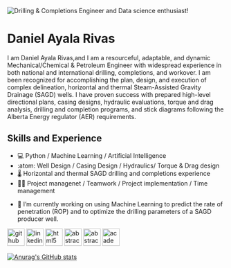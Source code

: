 ![Drilling & Completions Engineer and Data science enthusiast!](https://github.com/danielayalarivas/danielayalarivas/blob/main/Screen%20Shot%202022-05-11%20at%2020.26.30.png)

# Daniel Ayala Rivas

I am Daniel Ayala Rivas,and I am a resourceful, adaptable, and dynamic Mechanical/Chemical & Petroleum Engineer with widespread experience in both national and international drilling, completions, and workover. I am been recognized for accomplishing the plan, design, and execution of complex delineation, horizontal and thermal Steam-Assisted Gravity Drainage (SAGD) wells. I have proven success with prepared high-level directional plans, casing designs, hydraulic evaluations, torque and drag analysis, drilling and completion programs, and stick diagrams following the Alberta Energy regulator (AER) requirements.

## Skills and Experience 

* 💻 Python / Machine Learning / Artificial Intelligence
* :atom: Well Design / Casing Design  / Hydraulics/ Torque & Drag design
* 🌡️ Horizontal and thermal SAGD drilling and completions experience
* 👨‍🏫 Project managenet / Teamwork  / Project implementation / Time management


- 🔭 I’m currently working on using Machine Learning to predict the rate of penetration (ROP) and to optimize the drilling parameters of a SAGD producer well. 


[<img src='https://cdn.jsdelivr.net/npm/simple-icons@3.0.1/icons/github.svg' alt='github' height='40'>](https://github.com/danielayalarivas)  [<img src='https://cdn.jsdelivr.net/npm/simple-icons@3.0.1/icons/linkedin.svg' alt='linkedin' height='40'>](https://www.linkedin.com/in/daniel-ayala-meng-p-eng/)  [<img src='https://cdn.jsdelivr.net/npm/simple-icons@3.0.1/icons/html5.svg' alt='html5' height='40'>](https://doi.org/10.2118/0419-0066-JPT)  [<img src='https://cdn.jsdelivr.net/npm/simple-icons@3.0.1/icons/abstract.svg' alt='abstract' height='40'>](https://onepetro.org/SPETWID/proceedings-abstract/18TWID/2-18TWID/D023S006R005/215305)  [<img src='https://cdn.jsdelivr.net/npm/simple-icons@3.0.1/icons/abstract.svg' alt='abstract' height='40'>](https://onepetro.org/SPETWID/proceedings-abstract/18TWID/2-18TWID/D023S006R004/215283)  [<img src='https://cdn.jsdelivr.net/npm/simple-icons@3.0.1/icons/academia.svg' alt='academia' height='40'>](https://prism.ucalgary.ca/handle/1880/106254)  

[![Anurag's GitHub stats](https://github-readme-stats.vercel.app/api?username=danielayalarivas)](https://github.com/anuraghazra/github-readme-stats)
